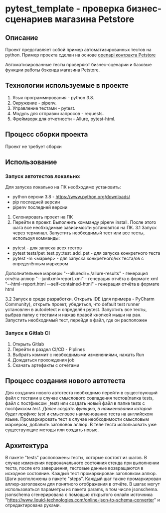 # pytest_template - проверка бизнес-сценариев магазина Petstore

## Описание
Проект представляет собой пример автоматизированных тестов на python.
Пример проекта сделан на основе [openapi контракта Petstore](https://petstore3.swagger.io/)

Автоматизированные тесты проверяют бизнес-сценарии и базовые функции работы бэкенда магазина Petstore. 

## Технологии используемые в проекте
1. Язык программирования - python 3.8.
2. Окружение - pipenv.
3. Управление тестами - pytest.
4. Модуль для отправки запросов - requests.
5. Фреймворк для отчетности - Allure, pytest-html.


## Процесс сборки проекта
Проект не требует сборки

## Использование

### Запуск автотестов локально:

Для запуска локально на ПК необходимо установить:
- python версии 3.8 - https://www.python.org/downloads/
- pip последней версии
- pipenv последней версии
1. Склонировать проект на ПК
2. Перейти в проект. Выполнить комманду pipenv install. После этого шага все необходимые зависимости установятся на ПК.
3.1 Запуск через терминал.
Запустить необходимый тест или все тесты, используя комманды:
- pytest - для запуска всех тестов
- pytest tests/pet_test.py::test_add_pet - для запуска конкретного теста 
- pytest -m <маркер> - для запуска конкретного/ых теста/ов с определённым маркером

Дополнительные маркеры
"--alluredir=./allure-results" - генерация отчёта аллюр
"--junitxml=report.xml" - генерация отчёта в формате xml
"--html=report.html --self-contained-html" - генерация отчёта в формате html

3.2 Запуск в среде разработки.
Открыть IDE (для примера - PyCharm Community), открыть проект, убедиться, что default test runner
установлен в autodetect и определён pytest.
Запустить все тесты, выбрав папку с тестами и нажав правой кнопкой мыши на ран.
Запустить необходимый тест, перейдя в файл, где он расположен


### Запуск в Gitlab CI
1. Открыть Gitlab
2. Перейти в раздел CI/CD - Piplines
3. Выбрать коммит с необходимыми изменениями, нажать Run
4. Дождаться прохождения job
5. Скачать артефакты с отчётами


## Процесс создания нового автотеста
Для создания нового автотеста необходимо перейти в существующий файл с тестами
в случае смыслового совпадения тестов(папка tests, файл с постфиксом _test) или создать новый файл в папке tests
c постфиксом _test. Далее создать функцию, в наименовании которой будет префикс test_ и смысловое 
наименование теста на английском языке. Промаркировать тест в случае необходимости смысловым маркером, добавить 
заголовок аллюр. В теле теста использовать уже существующие методы или создать новые.

## Архитектура
В пакете "tests" расположены тесты, которые состоят из шагов. В случае изменения первоначального состояния стенда при выполнении теста,
после его завершения, тестовые данные возвращаются в исходное состояние.
Каждый тест промаркирован заголовком аллюр.
Шаги расположены в пакете 
"steps". Каждый шаг также промаркирован аллюр-заголовком для понятного отображения в отчёте. 
В шагах могут использоваться параметры из пакета params, в том числе jsonschema.
jsonschema сгенерирована с помощью открытого онлайн источника
"https://www.liquid-technologies.com/online-json-to-schema-converter" и отредактирована руками.
